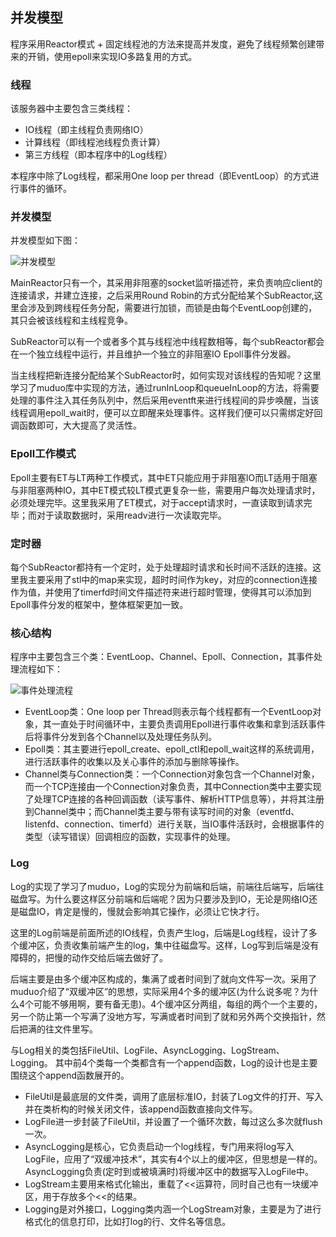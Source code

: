 ## 并发模型

程序采用Reactor模式 + 固定线程池的方法来提高并发度，避免了线程频繁创建带来的开销，使用epoll来实现IO多路复用的方式。

### 线程
该服务器中主要包含三类线程：
- IO线程（即主线程负责网络IO）
- 计算线程（即线程池线程负责计算）
- 第三方线程（即本程序中的Log线程）

本程序中除了Log线程，都采用One loop per thread（即EventLoop）的方式进行事件的循环。

### 并发模型

并发模型如下图：

![并发模型](并发模型图.jpg)

MainReactor只有一个，其采用非阻塞的socket监听描述符，来负责响应client的连接请求，并建立连接，之后采用Round Robin的方式分配给某个SubReactor,这里会涉及到跨线程任务分配，需要进行加锁，而锁是由每个EventLoop创建的，其只会被该线程和主线程竞争。

SubReactor可以有一个或者多个其与线程池中线程数相等，每个subReactor都会在一个独立线程中运行，并且维护一个独立的非阻塞IO Epoll事件分发器。

当主线程把新连接分配给某个SubReactor时，如何实现对该线程的告知呢？这里学习了muduo库中实现的方法，通过runInLoop和queueInLoop的方法，将需要处理的事件注入其任务队列中，然后采用eventft来进行线程间的异步唤醒，当该线程调用epoll_wait时，便可以立即醒来处理事件。这样我们便可以只需绑定好回调函数即可，大大提高了灵活性。

### Epoll工作模式

Epoll主要有ET与LT两种工作模式，其中ET只能应用于非阻塞IO而LT适用于阻塞与非阻塞两种IO，其中ET模式较LT模式更复杂一些，需要用户每次处理请求时，必须处理完毕。这里我采用了ET模式，对于accept请求时，一直读取到请求完毕；而对于读取数据时，采用readv进行一次读取完毕。

### 定时器
每个SubReactor都持有一个定时，处于处理超时请求和长时间不活跃的连接。这里我主要采用了stl中的map来实现，超时时间作为key，对应的connection连接作为值，并使用了timerfd时间文件描述符来进行超时管理，使得其可以添加到Epoll事件分发的框架中，整体框架更加一致。

### 核心结构

程序中主要包含三个类：EventLoop、Channel、Epoll、Connection，其事件处理流程如下：

![事件处理流程](事件处理流程.jpg)
- EventLoop类：One loop per Thread则表示每个线程都有一个EventLoop对象，其一直处于时间循环中，主要负责调用Epoll进行事件收集和拿到活跃事件后将事件分发到各个Channel以及处理任务队列。
- Epoll类：其主要进行epoll_create、epoll_ctl和epoll_wait这样的系统调用，进行活跃事件的收集以及关心事件的添加与删除等操作。
- Channel类与Connection类：一个Connection对象包含一个Channel对象，而一个TCP连接由一个Connection对象负责，其中Connection类中主要实现了处理TCP连接的各种回调函数（读写事件、解析HTTP信息等），并将其注册到Channel类中；而Channel类主要与带有读写时间的对象（eventfd、listenfd、connection、timerfd）进行关联，当IO事件活跃时，会根据事件的类型（读写错误）回调相应的函数，实现事件的处理。

### Log
Log的实现了学习了muduo，Log的实现分为前端和后端，前端往后端写，后端往磁盘写。为什么要这样区分前端和后端呢？因为只要涉及到IO，无论是网络IO还是磁盘IO，肯定是慢的，慢就会影响其它操作，必须让它快才行。

这里的Log前端是前面所述的IO线程，负责产生log，后端是Log线程，设计了多个缓冲区，负责收集前端产生的log，集中往磁盘写。这样，Log写到后端是没有障碍的，把慢的动作交给后端去做好了。

后端主要是由多个缓冲区构成的，集满了或者时间到了就向文件写一次。采用了muduo介绍了“双缓冲区”的思想，实际采用4个多的缓冲区(为什么说多呢？为什么4个可能不够用啊，要有备无患)。4个缓冲区分两组，每组的两个一个主要的，另一个防止第一个写满了没地方写，写满或者时间到了就和另外两个交换指针，然后把满的往文件里写。

与Log相关的类包括FileUtil、LogFile、AsyncLogging、LogStream、Logging。 其中前4个类每一个类都含有一个append函数，Log的设计也是主要围绕这个append函数展开的。

- FileUtil是最底层的文件类，调用了底层标准IO，封装了Log文件的打开、写入并在类析构的时候关闭文件，该append函数直接向文件写。
- LogFile进一步封装了FileUtil，并设置了一个循环次数，每过这么多次就flush一次。
- AsyncLogging是核心，它负责启动一个log线程，专门用来将log写入LogFile，应用了“双缓冲技术”，其实有4个以上的缓冲区，但思想是一样的。AsyncLogging负责(定时到或被填满时)将缓冲区中的数据写入LogFile中。
- LogStream主要用来格式化输出，重载了<<运算符，同时自己也有一块缓冲区，用于存放多个<<的结果。
- Logging是对外接口，Logging类内涵一个LogStream对象，主要是为了进行格式化的信息打印，比如打log的行、文件名等信息。

